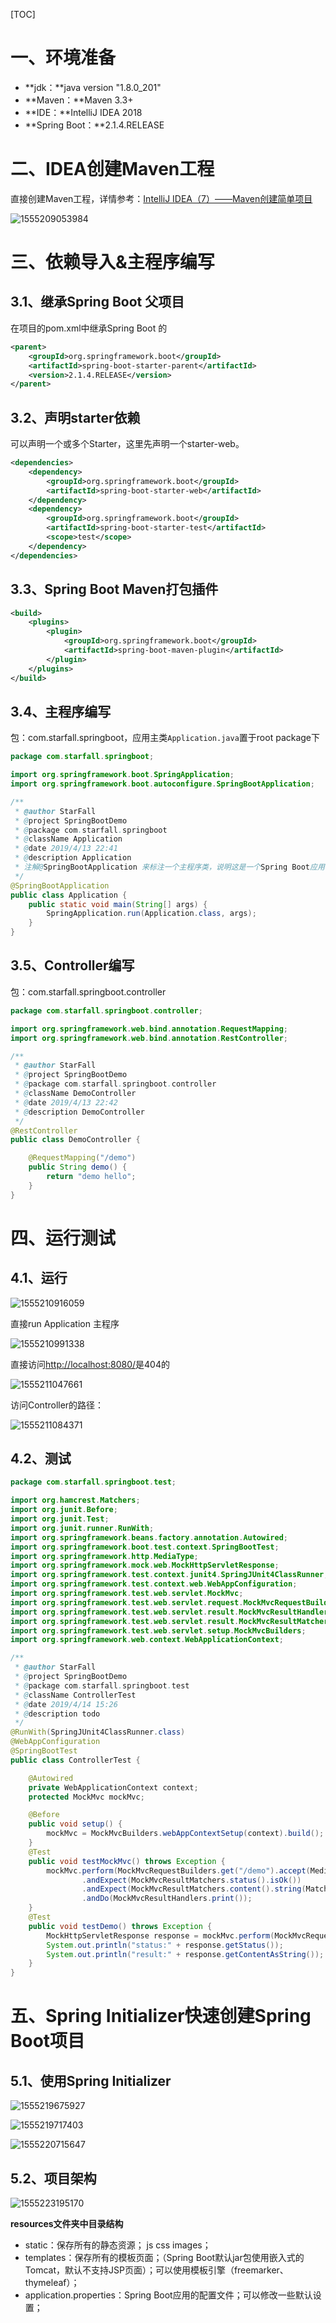 [TOC]

# 一、环境准备

+ **jdk：**java version "1.8.0_201"
+ **Maven：**Maven 3.3+
+ **IDE：**IntelliJ IDEA 2018
+ **Spring Boot：**2.1.4.RELEASE

# 二、IDEA创建Maven工程

直接创建Maven工程，详情参考：[IntelliJ IDEA（7）——Maven创建简单项目](<https://blog.csdn.net/shaohe18362202126/article/details/88770295>)

![1555209053984](images\1555209053984.png)



# 三、依赖导入&主程序编写

## 3.1、继承Spring Boot 父项目

在项目的pom.xml中继承Spring Boot 的

```xml
<parent>
    <groupId>org.springframework.boot</groupId>
    <artifactId>spring-boot-starter-parent</artifactId>
    <version>2.1.4.RELEASE</version>
</parent>
```

## 3.2、声明starter依赖

可以声明一个或多个Starter，这里先声明一个starter-web。

```xml
<dependencies>
    <dependency>
        <groupId>org.springframework.boot</groupId>
        <artifactId>spring-boot-starter-web</artifactId>
    </dependency>
    <dependency>
        <groupId>org.springframework.boot</groupId>
        <artifactId>spring-boot-starter-test</artifactId>
        <scope>test</scope>
    </dependency>
</dependencies>
```

## 3.3、Spring Boot Maven打包插件

```xml
<build>
    <plugins>
        <plugin>
            <groupId>org.springframework.boot</groupId>
            <artifactId>spring-boot-maven-plugin</artifactId>
        </plugin>
    </plugins>
</build>
```

## 3.4、主程序编写

包：com.starfall.springboot，应用主类`Application.java`置于root package下

```java
package com.starfall.springboot;

import org.springframework.boot.SpringApplication;
import org.springframework.boot.autoconfigure.SpringBootApplication;

/**
 * @author StarFall
 * @project SpringBootDemo
 * @package com.starfall.springboot
 * @className Application
 * @date 2019/4/13 22:41
 * @description Application
 * 注解@SpringBootApplication 来标注一个主程序类，说明这是一个Spring Boot应用
 */
@SpringBootApplication
public class Application {
    public static void main(String[] args) {
        SpringApplication.run(Application.class, args);
    }
}
```

## 3.5、Controller编写

包：com.starfall.springboot.controller

```java
package com.starfall.springboot.controller;

import org.springframework.web.bind.annotation.RequestMapping;
import org.springframework.web.bind.annotation.RestController;

/**
 * @author StarFall
 * @project SpringBootDemo
 * @package com.starfall.springboot.controller
 * @className DemoController
 * @date 2019/4/13 22:42
 * @description DemoController
 */
@RestController
public class DemoController {

    @RequestMapping("/demo")
    public String demo() {
        return "demo hello";
    }
}
```

# 四、运行测试

## 4.1、运行

![1555210916059](images\1555210916059.png)

直接run Application 主程序

![1555210991338](images\1555210991338.png)

直接访问<http://localhost:8080/>是404的

![1555211047661](images\1555211047661.png)

访问Controller的路径：

![1555211084371](images\1555211084371.png)

## 4.2、测试

```java
package com.starfall.springboot.test;

import org.hamcrest.Matchers;
import org.junit.Before;
import org.junit.Test;
import org.junit.runner.RunWith;
import org.springframework.beans.factory.annotation.Autowired;
import org.springframework.boot.test.context.SpringBootTest;
import org.springframework.http.MediaType;
import org.springframework.mock.web.MockHttpServletResponse;
import org.springframework.test.context.junit4.SpringJUnit4ClassRunner;
import org.springframework.test.context.web.WebAppConfiguration;
import org.springframework.test.web.servlet.MockMvc;
import org.springframework.test.web.servlet.request.MockMvcRequestBuilders;
import org.springframework.test.web.servlet.result.MockMvcResultHandlers;
import org.springframework.test.web.servlet.result.MockMvcResultMatchers;
import org.springframework.test.web.servlet.setup.MockMvcBuilders;
import org.springframework.web.context.WebApplicationContext;

/**
 * @author StarFall
 * @project SpringBootDemo
 * @package com.starfall.springboot.test
 * @className ControllerTest
 * @date 2019/4/14 15:26
 * @description todo
 */
@RunWith(SpringJUnit4ClassRunner.class)
@WebAppConfiguration
@SpringBootTest
public class ControllerTest {

    @Autowired
    private WebApplicationContext context;
    protected MockMvc mockMvc;

    @Before
    public void setup() {
        mockMvc = MockMvcBuilders.webAppContextSetup(context).build();
    }
    @Test
    public void testMockMvc() throws Exception {
        mockMvc.perform(MockMvcRequestBuilders.get("/demo").accept(MediaType.APPLICATION_JSON_UTF8))
                .andExpect(MockMvcResultMatchers.status().isOk())
                .andExpect(MockMvcResultMatchers.content().string(Matchers.equalTo("demo hello")))
                .andDo(MockMvcResultHandlers.print());
    }
    @Test
    public void testDemo() throws Exception {
        MockHttpServletResponse response = mockMvc.perform(MockMvcRequestBuilders.get("/demo")).andReturn().getResponse();
        System.out.println("status:" + response.getStatus());
        System.out.println("result:" + response.getContentAsString());
    }
}
```

# 五、Spring Initializer快速创建Spring Boot项目

## 5.1、使用Spring Initializer

![1555219675927](images\1555219675927.png)

![1555219717403](images\1555219717403.png)

![1555220715647](images\1555220715647.png)

## 5.2、项目架构

![1555223195170](images\1555223195170.png)

**resources文件夹中目录结构**

- static：保存所有的静态资源； js css  images；
- templates：保存所有的模板页面；（Spring Boot默认jar包使用嵌入式的Tomcat，默认不支持JSP页面）；可以使用模板引擎（freemarker、thymeleaf）；
- application.properties：Spring Boot应用的配置文件；可以修改一些默认设置；

